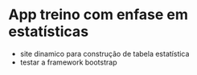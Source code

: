 # App treino com enfase em estatísticas

- site dinamico para construção de tabela estatística
- testar a framework bootstrap

